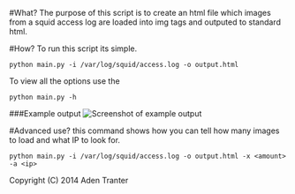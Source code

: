 
#What?
The purpose of this script is to create an html file which images from a squid access log are loaded into img tags and outputed to standard html.

#How?
To run this script its simple.

	python main.py -i /var/log/squid/access.log -o output.html 

To view all the options use the 

	python main.py -h

###Example output
![Screenshot of example output](http://2.bp.blogspot.com/-WJH3TISCMEg/UO_0o8NIlPI/AAAAAAAAAD0/eUUC-Cu_U_o/s640/Screenshot+from+2013-01-11+21:16:01.png  "Screenshot of example output")


#Advanced use?
this command shows how you can tell how many images to load and what IP to look for.

	python main.py -i /var/log/squid/access.log -o output.html -x <amount> -a <ip> 



Copyright (C) 2014  Aden Tranter


